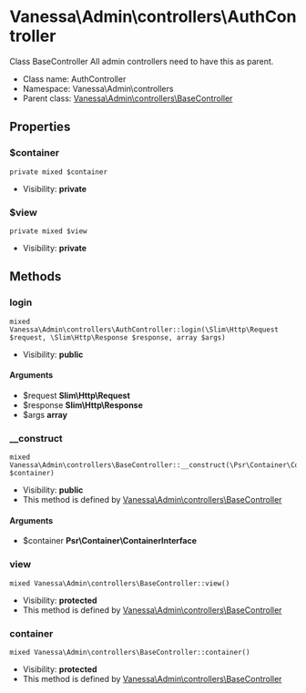 Vanessa\Admin\controllers\AuthController
===============

Class BaseController
All admin controllers need to have this as parent.




* Class name: AuthController
* Namespace: Vanessa\Admin\controllers
* Parent class: [Vanessa\Admin\controllers\BaseController](Vanessa-Admin-controllers-BaseController.md)





Properties
----------


### $container

    private mixed $container





* Visibility: **private**


### $view

    private mixed $view





* Visibility: **private**


Methods
-------


### login

    mixed Vanessa\Admin\controllers\AuthController::login(\Slim\Http\Request $request, \Slim\Http\Response $response, array $args)





* Visibility: **public**


#### Arguments
* $request **Slim\Http\Request**
* $response **Slim\Http\Response**
* $args **array**



### __construct

    mixed Vanessa\Admin\controllers\BaseController::__construct(\Psr\Container\ContainerInterface $container)





* Visibility: **public**
* This method is defined by [Vanessa\Admin\controllers\BaseController](Vanessa-Admin-controllers-BaseController.md)


#### Arguments
* $container **Psr\Container\ContainerInterface**



### view

    mixed Vanessa\Admin\controllers\BaseController::view()





* Visibility: **protected**
* This method is defined by [Vanessa\Admin\controllers\BaseController](Vanessa-Admin-controllers-BaseController.md)




### container

    mixed Vanessa\Admin\controllers\BaseController::container()





* Visibility: **protected**
* This method is defined by [Vanessa\Admin\controllers\BaseController](Vanessa-Admin-controllers-BaseController.md)



